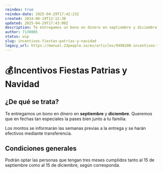 ```yaml
---
reindex: true
reindex-date: 2025-04-29T17:42:23Z
created: 2024-06-19T12:12:30
updated: 2025-04-29T17:43:00Z
description: Te entregamos un bono en dinero en septiembre y diciembre.
author: 7130085
status: wip
slug: incentivos-fiestas-patrias-y-navidad
legacy_url: https://manual.23people.io/es/articles/9498208-incentivos-fiestas-patrias-y-navidad
---
```


# 💰 Incentivos Fiestas Patrias y Navidad

## ¿De qué se trata?

Te entregamos un bono en dinero en **septiembre** y **diciembre**. Queremos
que en fechas tan especiales la pases bien junto a tu familia.

Los montos se informarán las semanas previas a la entrega y se harán efectivos
mediante transferencia.

## Condiciones generales

Podrán optar las personas que tengan tres meses cumplidos tanto al 15 de
septiembre como al 15 de diciembre, según corresponda.

​
